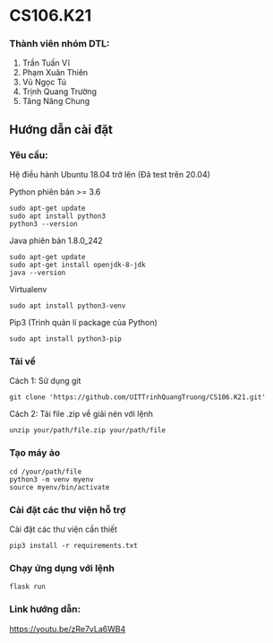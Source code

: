 # CS106.K21

### Thành viên nhóm DTL:
1. Trần Tuấn Vĩ 
2. Phạm Xuân Thiên
3. Vũ Ngọc Tú
4. Trịnh Quang Trường
5. Tăng Năng Chung

## Hướng dẫn cài đặt

### Yêu cầu:
Hệ điều hành Ubuntu 18.04 trở lên (Đã test trên 20.04) 

Python phiên bản >= 3.6
```
sudo apt-get update
sudo apt install python3
python3 --version
```

Java phiên bản 1.8.0_242
```
sudo apt-get update
sudo apt-get install openjdk-8-jdk
java --version
```

Virtualenv
```
sudo apt install python3-venv
```

Pip3 (Trình quản lí package của Python)
```
sudo apt install python3-pip
```

### Tải về

Cách 1: Sử dụng git
```
git clone 'https://github.com/UITTrinhQuangTruong/CS106.K21.git'
```

Cách 2: Tải file .zip về giải nén với lệnh
```
unzip your/path/file.zip your/path/file 
```

### Tạo máy ảo
```
cd /your/path/file
python3 -m venv myenv
source myenv/bin/activate
```

### Cài đặt các thư viện hỗ trợ

Cài đặt các thư viện cần thiết
```
pip3 install -r requirements.txt
```

### Chạy ứng dụng với lệnh
```
flask run
```

### Link hướng dẫn:
https://youtu.be/zRe7vLa6WB4
